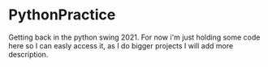 # PythonPractice

Getting back in the python swing 2021. 
For now i'm just holding some code here so I can easly access it, as I do bigger projects I will add more description.
